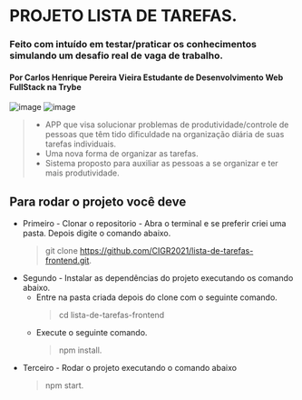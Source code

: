 # PROJETO LISTA DE TAREFAS.
### Feito com intuído em testar/praticar os conhecimentos simulando um desafio real de vaga de trabalho.
#### Por Carlos Henrique Pereira Vieira Estudante de Desenvolvimento Web FullStack na Trybe
![image](https://user-images.githubusercontent.com/78491183/140520487-7ae42676-5ae3-43db-b5ba-3ef24ee59ef8.png) ![image](https://user-images.githubusercontent.com/78491183/140520619-7c61696e-7b04-4af9-8530-e80b1cdf0f9f.png)

>- APP que visa solucionar problemas de produtividade/controle de pessoas que têm tido dificuldade na organização diária de suas tarefas individuais.
>- Uma nova forma de organizar as tarefas.
>- Sistema proposto para auxiliar as pessoas a se organizar e ter mais produtividade.

## Para rodar o projeto você deve
- Primeiro - Clonar o repositorio - Abra o terminal e se preferir criei uma pasta.
Depois digite o comando abaixo.
  > git clone https://github.com/CIGR2021/lista-de-tarefas-frontend.git.
- Segundo - Instalar as dependências do projeto executando os comando abaixo.
  * Entre na pasta criada depois do clone com o seguinte comando.
    > cd lista-de-tarefas-frontend
  * Execute o seguinte comando.
    > npm install.
- Terceiro - Rodar o projeto executando o comando abaixo
  > npm start.

